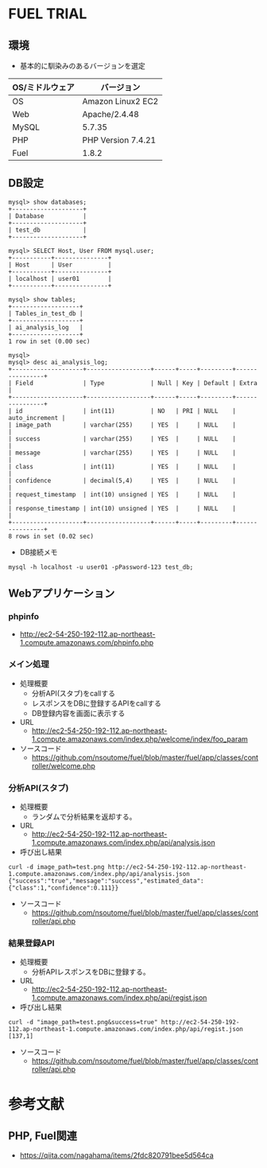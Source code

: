 # FUEL TRIAL

## 環境
- 基本的に馴染みのあるバージョンを選定

| OS/ミドルウェア | バージョン |
----|---- 
| OS | Amazon Linux2 EC2|
| Web | Apache/2.4.48 |
| MySQL | 5.7.35 |
| PHP | PHP Version 7.4.21 |
| Fuel | 1.8.2 |

## DB設定
```
mysql> show databases;
+--------------------+
| Database           |
+--------------------+
| test_db            |
+--------------------+

mysql> SELECT Host, User FROM mysql.user;
+-----------+---------------+
| Host      | User          |
+-----------+---------------+
| localhost | user01        |
+-----------+---------------+

mysql> show tables;
+-------------------+
| Tables_in_test_db |
+-------------------+
| ai_analysis_log   |
+-------------------+
1 row in set (0.00 sec)

mysql> 
mysql> desc ai_analysis_log;
+--------------------+------------------+------+-----+---------+----------------+
| Field              | Type             | Null | Key | Default | Extra          |
+--------------------+------------------+------+-----+---------+----------------+
| id                 | int(11)          | NO   | PRI | NULL    | auto_increment |
| image_path         | varchar(255)     | YES  |     | NULL    |                |
| success            | varchar(255)     | YES  |     | NULL    |                |
| message            | varchar(255)     | YES  |     | NULL    |                |
| class              | int(11)          | YES  |     | NULL    |                |
| confidence         | decimal(5,4)     | YES  |     | NULL    |                |
| request_timestamp  | int(10) unsigned | YES  |     | NULL    |                |
| response_timestamp | int(10) unsigned | YES  |     | NULL    |                |
+--------------------+------------------+------+-----+---------+----------------+
8 rows in set (0.02 sec)

```
- DB接続メモ
```
mysql -h localhost -u user01 -pPassword-123 test_db;
```

## Webアプリケーション
### phpinfo 
  - http://ec2-54-250-192-112.ap-northeast-1.compute.amazonaws.com/phpinfo.php

### メイン処理
- 処理概要
  - 分析API(スタブ)をcallする
  - レスポンスをDBに登録するAPIをcallする
  - DB登録内容を画面に表示する
- URL
  - http://ec2-54-250-192-112.ap-northeast-1.compute.amazonaws.com/index.php/welcome/index/foo_param
- ソースコード
  - https://github.com/nsoutome/fuel/blob/master/fuel/app/classes/controller/welcome.php

### 分析API(スタブ)
- 処理概要
  - ランダムで分析結果を返却する。
- URL  
  - http://ec2-54-250-192-112.ap-northeast-1.compute.amazonaws.com/index.php/api/analysis.json
- 呼び出し結果
```
curl -d image_path=test.png http://ec2-54-250-192-112.ap-northeast-1.compute.amazonaws.com/index.php/api/analysis.json
{"success":"true","message":"success","estimated_data":{"class":1,"confidence":0.111}}
```
- ソースコード
  - https://github.com/nsoutome/fuel/blob/master/fuel/app/classes/controller/api.php

### 結果登録API
- 処理概要
  - 分析APIレスポンスをDBに登録する。
- URL  
  - http://ec2-54-250-192-112.ap-northeast-1.compute.amazonaws.com/index.php/api/regist.json
- 呼び出し結果
```
curl -d "image_path=test.png&success=true" http://ec2-54-250-192-112.ap-northeast-1.compute.amazonaws.com/index.php/api/regist.json
[137,1]
```
- ソースコード
  - https://github.com/nsoutome/fuel/blob/master/fuel/app/classes/controller/api.php

# 参考文献

## PHP, Fuel関連
- https://qiita.com/nagahama/items/2fdc820791bee5d564ca

